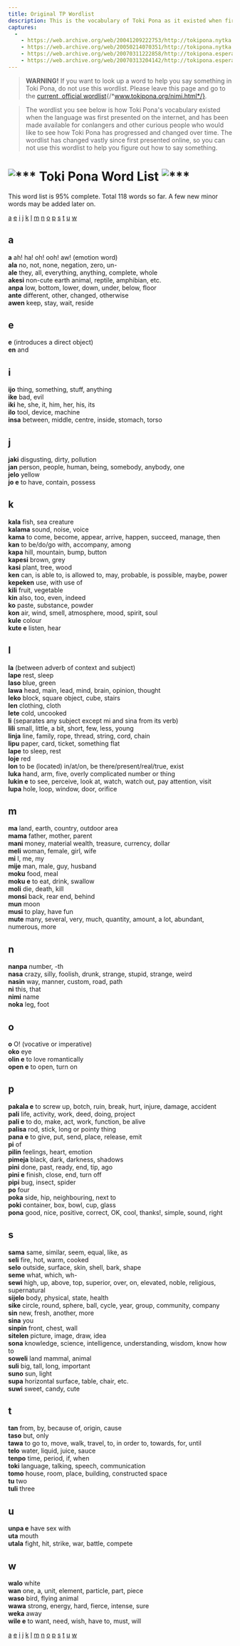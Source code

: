```yaml
---
title: Original TP Wordlist
description: This is the vocabulary of Toki Pona as it existed when first presented online. 
captures:
  -
    - https://web.archive.org/web/20041209222753/http://tokipona.nytka.org:80/about/olddict.html
    - https://web.archive.org/web/20050214070351/http://tokipona.nytka.org:80/about/olddict.html
    - https://web.archive.org/web/20070311222858/http://tokipona.esperanto-jeunes.org:80/about/olddict.html
    - https://web.archive.org/web/20070313204142/http://tokipona.esperanto-jeunes.org:80/about/olddict.html
---
```


> **WARNING!** If you want to look up a word to help you say something in Toki Pona, do not use this wordlist. Please leave this page and go to the [current, official wordlist](){/*www.tokipona.org/nimi.html*/}.

> The wordlist you see below is how Toki Pona's vocabulary existed when the language was first presented on the internet, and has been made available for conlangers and other curious people who would like to see how Toki Pona has progressed and changed over time. The wordlist has changed vastly since first presented online, so you can not use this wordlist to help you figure out how to say something.

 
# ![***](/images/Sonja/swirl.gif)  Toki Pona Word List ![***](/images/Sonja/swirl.gif)

 

This word list is 95% complete. Total 118 words so far. A few new minor words may be added later on.

[a](#a)
[e](#e)
[i](#i)
[j](#j)
[k](#k)
[l](#l)
[m](#m)
[n](#n)
[o](#o)
[p](#p)
[s](#s)
[t](#t)
[u](#u)
[w](#w)


## a

**a**		ah! ha! oh! ooh! aw! (emotion word)  
**ala**		no, not, none, negation, zero, un-  
**ale**		they, all, everything, anything, complete, whole  
**akesi**		non-cute earth animal, reptile, amphibian, etc.  
**anpa**		low, bottom, lower, down, under, below, floor  
**ante**		different, other, changed, otherwise  
**awen**		keep, stay, wait, reside

## e

**e**		(introduces a direct object)  
**en**		and

## i

**ijo**		thing, something, stuff, anything  
**ike**		bad, evil  
**iki**		he, she, it, him, her, his, its  
**ilo**		tool, device, machine  
**insa**		between, middle, centre, inside, stomach, torso

## j

**jaki**		disgusting, dirty, pollution  
**jan**		person, people, human, being, somebody, anybody, one  
**jelo**		yellow  
**jo e**		to have, contain, possess

## k

**kala**		fish, sea creature  
**kalama**		sound, noise, voice  
**kama**		to come, become, appear, arrive, happen, succeed, manage, then  
**kan**		to be/do/go with, accompany, among  
**kapa**		hill, mountain, bump, button  
**kapesi**		brown, grey  
**kasi**		plant, tree, wood  
**ken**		can, is able to, is allowed to, may, probable, is possible, maybe, power  
**kepeken**		use, with use of  
**kili**		fruit, vegetable  
**kin**		also, too, even, indeed  
**ko**		paste, substance, powder  
**kon**		air, wind, smell, atmosphere, mood, spirit, soul  
**kule**		colour  
**kute e**		listen, hear

## l

**la**		(between adverb of context and subject)  
**lape**		rest, sleep  
**laso**		blue, green  
**lawa**		head, main, lead, mind, brain, opinion, thought  
**leko**		block, square object, cube, stairs  
**len**		clothing, cloth  
**lete**		cold, uncooked  
**li**		(separates any subject except mi and sina from its verb)  
**lili**		small, little, a bit, short, few, less, young  
**linja**		line, family, rope, thread, string, cord, chain  
**lipu**		paper, card, ticket, something flat  
**lape**		to sleep, rest  
**loje**		red  
**lon**		to be (located) in/at/on, be there/present/real/true, exist  
**luka**		hand, arm, five, overly complicated number or thing  
**lukin e**		to see, perceive, look at, watch, watch out, pay attention, visit  
**lupa**		hole, loop, window, door, orifice

## m

**ma**		land, earth, country, outdoor area  
**mama**		father, mother, parent  
**mani**		money, material wealth, treasure, currency, dollar  
**meli**		woman, female, girl, wife  
**mi**		I, me, my  
**mije**		man, male, guy, husband  
**moku**		food, meal  
**moku e**		to eat, drink, swallow  
**moli**		die, death, kill  
**monsi**		back, rear end, behind  
**mun**		moon  
**musi**		to play, have fun  
**mute**		many, several, very, much, quantity, amount, a lot, abundant, numerous, more

		
## n

**nanpa**		number, -th  
**nasa**		crazy, silly, foolish, drunk, strange, stupid, strange, weird  
**nasin**		way, manner, custom, road, path  
**ni**		this, that  
**nimi**		name  
**noka**		leg, foot

## o

**o**		O! (vocative or imperative)  
**oko**		eye  
**olin e**		to love romantically  
**open e**		to open, turn on

## p

**pakala e**		to screw up, botch, ruin, break, hurt, injure, damage, accident  
**pali**		life, activity, work, deed, doing, project  
**pali e**		to do, make, act, work, function, be alive  
**palisa**		rod, stick, long or pointy thing  
**pana e**		to give, put, send, place, release, emit  
**pi**		of  
**pilin**		feelings, heart, emotion  
**pimeja**		black, dark, darkness, shadows  
**pini**		done, past, ready, end, tip, ago  
**pini e**		finish, close, end, turn off  
**pipi**		bug, insect, spider  
**po**		four  
**poka**		side, hip, neighbouring, next to  
**poki**		container, box, bowl, cup, glass  
**pona**		good, nice, positive, correct, OK, cool, thanks!, simple, sound, right

## s

**sama**		same, similar, seem, equal, like, as  
**seli**		fire, hot, warm, cooked  
**selo**		outside, surface, skin, shell, bark, shape  
**seme**		what, which, wh-  
**sewi**		high, up, above, top, superior, over, on, elevated, noble, religious, supernatural  
**sijelo**		body, physical, state, health  
**sike**		circle, round, sphere, ball, cycle, year, group, community, company  
**sin**		new, fresh, another, more  
**sina**		you  
**sinpin**		front, chest, wall  
**sitelen**		picture, image, draw, idea  
**sona**		knowledge, science, intelligence, understanding, wisdom, know how to  
**soweli**		land mammal, animal  
**suli**		big, tall, long, important  
**suno**		sun, light  
**supa**		horizontal surface, table, chair, etc.  
**suwi**		sweet, candy, cute

## t

**tan**		from, by, because of, origin, cause  
**taso**		but, only  
**tawa**		to go to, move, walk, travel, to, in order to, towards, for, until  
**telo**		water, liquid, juice, sauce  
**tenpo**		time, period, if, when  
**toki**		language, talking, speech, communication  
**tomo**		house, room, place, building, constructed space  
**tu**		two  
**tuli**		three

## u

**unpa e**		have sex with  
**uta**		mouth  
**utala**		fight, hit, strike, war, battle, compete

## w

**walo**		white  
**wan**		one, a, unit, element, particle, part, piece  
**waso**		bird, flying animal  
**wawa**		strong, energy, hard, fierce, intense, sure  
**weka**		away  
**wile e**		to want, need, wish, have to, must, will


[a](#a)
[e](#e)
[i](#i)
[j](#j)
[k](#k)
[l](#l)
[m](#m)
[n](#n)
[o](#o)
[p](#p)
[s](#s)
[t](#t)
[u](#u)
[w](#w)